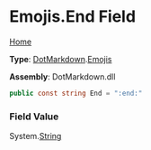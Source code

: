 # Emojis\.End Field

[Home](../../../README.md)

**Type**: [DotMarkdown](../../README.md)\.[Emojis](../README.md)

**Assembly**: DotMarkdown\.dll

```csharp
public const string End = ":end:"
```

### Field Value

System\.[String](https://docs.microsoft.com/en-us/dotnet/api/system.string)
